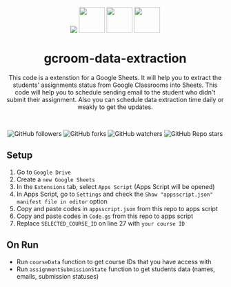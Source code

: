 <div align="center">

<img src="https://skillicons.dev/icons?i=js" />
<img
src="https://www.gstatic.com/images/branding/product/2x/sheets_96dp.png"
width="60px"/>
<img
src="https://www.gstatic.com/images/branding/product/2x/classroom_96dp.png"
width="60px"/>
<img
src="https://www.gstatic.com/images/branding/product/2x/gmail_96dp.png"
width="60px"/>

# gcroom-data-extraction
This code is a extenstion for a Google Sheets. It will help you to extract the students' assignments status from Google Classrooms into Sheets.
This code will help you to schedule sending email to the student who didn't submit their assignment.
Also you can schedule data extraction time daily or weakly to get the updates.

<br/>

![GitHub followers](https://img.shields.io/github/followers/errixed)
![GitHub forks](https://img.shields.io/github/forks/errixed/groom-data-extraction)
![GitHub watchers](https://img.shields.io/github/watchers/errixed/groom-data-extraction)
![GitHub Repo stars](https://img.shields.io/github/stars/errixed/groom-data-extraction)

</div>


## Setup
1. Go to `Google Drive`
2. Create a `new Google Sheets`
3. In the `Extensions` tab, select `Apps Script` (Apps Script will be opened)
4. In Apps Script, go to `Settings` and check the `Show "appsscript.json" manifest file in editor` option
5. Copy and paste codes in `appsscript.json` from this repo to apps script
6. Copy and paste codes in `Code.gs` from this repo to apps script
7. Replace `SELECTED_COURSE_ID` on line 27 with `your course ID`

## On Run
 - Run `courseData` function to get course IDs that you have access with
 - Run `assignmentSubmissionState` function to get students data (names, emails, submission statuses)
